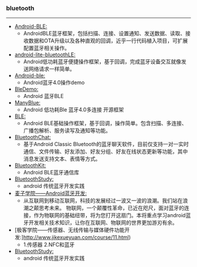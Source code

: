 ### bluetooth
  ---




* [Android-BLE:](https://github.com/Alex-Jerry/Android-BLE)
    * AndroidBLE蓝牙框架，包括扫描、连接、设置通知、发送数据、读取、接收数据和OTA升级以及各种直观的回调，近乎一行代码植入项目，可扩展配置蓝牙相关操作。
* [android-lite-bluetoothLE:](https://github.com/litesuits/android-lite-bluetoothLE)
    * Android低功耗蓝牙便捷操作框架，基于回调，完成蓝牙设备交互就像发送网络请求一样简单。 
* [Android-ble:](https://github.com/lidong1665/Android-ble)
    * Android蓝牙4.0操作demo 
* [BleDemo:](https://github.com/LIBYER/BleDemo)
    * Android 蓝牙BLE
* [ManyBlue:](https://github.com/pencilso/ManyBlue)
    * Android 低功耗Ble 蓝牙4.0多连接 开源框架
* [BLE:](https://github.com/xiaoyaoyou1212/BLE)
    * Android BLE基础操作框架，基于回调，操作简单。包含扫描、多连接、广播包解析、服务读写及通知等功能。
* [BluetoothChat:](https://github.com/xiaoyaoyou1212/BluetoothChat)
    * 基于Android Classic Bluetooth的蓝牙聊天软件，目前仅支持一对一实时通信、文件传输、好友添加、好友分组、好友在线状态更新等功能，其中消息发送支持文本、表情等方式。
* [BluetoothKit:](https://github.com/dingjikerbo/BluetoothKit)
    * Android BLE蓝牙通信库
* [BluetoothStudy:](https://github.com/QiaoJim/BluetoothStudy)
    * android 传统蓝牙开发实践
* [麦子学院——Android蓝牙开发:](http://www.maiziedu.com/course/469/)
    * 从互联网到移动互联网，科技的发展经过一波又一波的浪潮。我们站在浪潮之颠思考未来。 物联网，一个颠覆性革命，已近在咫尺，面对蓝牙的连接，作为物联网的基础纽带，将为您打开这扇门。本将重点学习android蓝牙开发相关技术知识，让你在互联网、物联网的世界更加游刃有余。
* [极客学院——传感器、无线传输与媒体硬件功能开发:]http://www.jikexueyuan.com/course/11.html)
    * 1.传感器      2.NFC和蓝牙
* [BluetoothStudy:](https://github.com/QiaoJim/BluetoothStudy)
    * android 传统蓝牙开发实践





